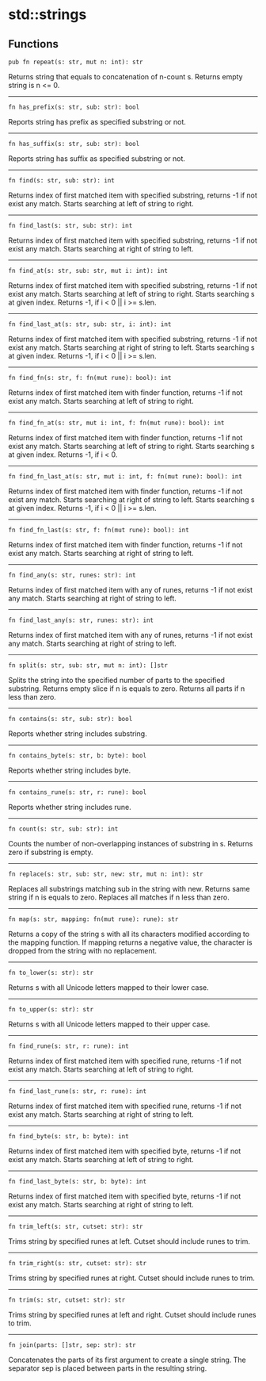# std::strings

## Functions

```jule
pub fn repeat(s: str, mut n: int): str
```
Returns string that equals to concatenation of n-count s.
Returns empty string is n <= 0.

---

```jule
fn has_prefix(s: str, sub: str): bool
```
Reports string has prefix as specified substring or not.

---

```jule
fn has_suffix(s: str, sub: str): bool
```
Reports string has suffix as specified substring or not.

---

```jule
fn find(s: str, sub: str): int
```
Returns index of first matched item with specified substring, returns -1 if not exist any match. Starts searching at left of string to right.

---

```jule
fn find_last(s: str, sub: str): int
```
Returns index of first matched item with specified substring, returns -1 if not exist any match. Starts searching at right of string to left.

---

```jule
fn find_at(s: str, sub: str, mut i: int): int
```
Returns index of first matched item with specified substring, returns -1 if not exist any match. Starts searching at left of string to right. Starts searching s at given index.
Returns -1, if i < 0 || i >= s.len.

---

```jule
fn find_last_at(s: str, sub: str, i: int): int
```
Returns index of first matched item with specified substring, returns -1 if not exist any match. Starts searching at right of string to left. Starts searching s at given index. Returns -1, if i < 0 || i >= s.len.

---

```jule
fn find_fn(s: str, f: fn(mut rune): bool): int
```
Returns index of first matched item with finder function, returns -1 if not exist any match. Starts searching at left of string to right.

---

```jule
fn find_fn_at(s: str, mut i: int, f: fn(mut rune): bool): int
```
Returns index of first matched item with finder function, returns -1 if not exist any match. Starts searching at left of string to right. Starts searching s at given index. Returns -1, if i < 0.

---

```jule
fn find_fn_last_at(s: str, mut i: int, f: fn(mut rune): bool): int
```
Returns index of first matched item with finder function, returns -1 if not exist any match. Starts searching at right of string to left. Starts searching s at given index. Returns -1, if i < 0 || i >= s.len.

---

```jule
fn find_fn_last(s: str, f: fn(mut rune): bool): int
```
Returns index of first matched item with finder function, returns -1 if not exist any match. Starts searching at right of string to left.

---

```jule
fn find_any(s: str, runes: str): int
```
Returns index of first matched item with any of runes, returns -1 if not exist any match. Starts searching at right of string to left.

---

```jule
fn find_last_any(s: str, runes: str): int
```
Returns index of first matched item with any of runes, returns -1 if not exist any match. Starts searching at right of string to left.

---

```jule
fn split(s: str, sub: str, mut n: int): []str
```
Splits the string into the specified number of parts to the specified substring. Returns empty slice if n is equals to zero. Returns all parts if n less than zero.

---

```jule
fn contains(s: str, sub: str): bool
```
Reports whether string includes substring.

---

```jule
fn contains_byte(s: str, b: byte): bool
```
Reports whether string includes byte.

---

```jule
fn contains_rune(s: str, r: rune): bool
```
Reports whether string includes rune.

---

```jule
fn count(s: str, sub: str): int
```
Counts the number of non-overlapping instances of substring in s.
Returns zero if substring is empty.

---

```jule
fn replace(s: str, sub: str, new: str, mut n: int): str
```
Replaces all substrings matching sub in the string with new. Returns same string if n is equals to zero. Replaces all matches if n less than zero.

---

```jule
fn map(s: str, mapping: fn(mut rune): rune): str
```
Returns a copy of the string s with all its characters modified according to the mapping function. If mapping returns a negative value, the character is dropped from the string with no replacement.

---

```jule
fn to_lower(s: str): str
```
Returns s with all Unicode letters mapped to their lower case.

---

```jule
fn to_upper(s: str): str
```
Returns s with all Unicode letters mapped to their upper case.

---

```jule
fn find_rune(s: str, r: rune): int
```
Returns index of first matched item with specified rune, returns -1 if not exist any match. Starts searching at left of string to right.

---

```jule
fn find_last_rune(s: str, r: rune): int
```
Returns index of first matched item with specified rune, returns -1 if not exist any match. Starts searching at right of string to left.

---

```jule
fn find_byte(s: str, b: byte): int
```
Returns index of first matched item with specified byte, returns -1 if not exist any match. Starts searching at left of string to right.

---

```jule
fn find_last_byte(s: str, b: byte): int
```
Returns index of first matched item with specified byte, returns -1 if not exist any match. Starts searching at right of string to left.

---

```jule
fn trim_left(s: str, cutset: str): str
```
Trims string by specified runes at left.
Cutset should include runes to trim.

---

```jule
fn trim_right(s: str, cutset: str): str
```
Trims string by specified runes at right.
Cutset should include runes to trim.

---

```jule
fn trim(s: str, cutset: str): str
```
Trims string by specified runes at left and right.
Cutset should include runes to trim.

---

```jule
fn join(parts: []str, sep: str): str
```
Concatenates the parts of its first argument to create a single string.
The separator sep is placed between parts in the resulting string.
